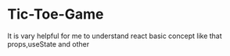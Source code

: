 # Tic-Toe-Game
It is vary helpful for me to understand react basic concept like that props,useState and other
